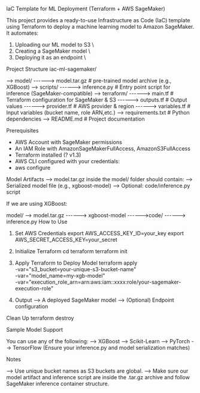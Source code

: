 IaC Template for ML Deployment (Terraform + AWS SageMaker)

This project provides a ready-to-use Infrastructure as Code (IaC) template using Terraform to deploy a machine learning model to Amazon 
SageMaker. It automates:

1. Uploading our  ML model to S3 \
2.  Creating a SageMaker model  \
3.  Deploying it as an endpoint \

Project Structure
iac-ml-sagemaker/

-->  model/ 
   ------> model.tar.gz       # pre-trained model archive (e.g., XGBoost)
--> scripts/
   ------> inference.py       # Entry point script for inference (SageMaker-compatible)
--> terraform/
   ------> main.tf            # Terraform configuration for SageMaker & S3
   ------> outputs.tf         # Output values
   ------> provider.tf        # AWS provider & region
   ------> variables.tf       # Input variables (bucket name, role ARN,etc.)
--> requirements.txt       # Python dependencies
--> README.md              # Project documentation

Prerequisites
* AWS Account with SageMaker permissions
* An IAM Role with AmazonSageMakerFullAccess, AmazonS3FullAccess
* Terraform installed (? v1.3)
* AWS CLI configured with your credentials:
* aws configure

 Model Artifacts
--> model.tar.gz inside the model/ folder should contain:
    --> Serialized model file (e.g., xgboost-model)
    --> Optional: code/inference.py script

If we are using XGBoost:

model/
--> model.tar.gz
    ------> xgboost-model
    ------>code/
        ------> inference.py
How to Use

1. Set AWS Credentials
export AWS_ACCESS_KEY_ID=your_key
export AWS_SECRET_ACCESS_KEY=your_secret

2. Initialize Terraform
cd terraform
terraform init

3. Apply Terraform to Deploy Model
terraform apply \
  -var="s3_bucket=your-unique-s3-bucket-name" \
  -var="model_name=my-xgb-model" \
  -var="execution_role_arn=arn:aws:iam::xxxx:role/your-sagemaker-execution-role"

4. Output
--> A deployed SageMaker model
--> (Optional) Endpoint configuration

Clean Up
terraform destroy


Sample Model Support

You can use any of the following:
--> XGBoost
--> Scikit-Learn
--> PyTorch
--> TensorFlow
(Ensure your inference.py and model serialization matches)

Notes

--> Use unique bucket names as S3 buckets are global.
--> Make sure our model artifact and inference script are inside the .tar.gz archive and follow SageMaker inference container structure.

